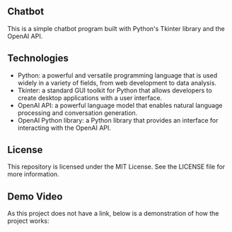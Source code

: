 ## Chatbot

This is a simple chatbot program built with Python's Tkinter library and the OpenAI API.

## Technologies

* Python: a powerful and versatile programming language that is used widely in a variety of fields, from web development to data analysis.
* Tkinter: a standard GUI toolkit for Python that allows developers to create desktop applications with a user interface.
* OpenAI API: a powerful language model that enables natural language processing and conversation generation.
* OpenAI Python library: a Python library that provides an interface for interacting with the OpenAI API.

## License

This repository is licensed under the MIT License. See the LICENSE file for more information.

## Demo Video

As this project does not have a link, below is a demonstration of how the project works:
